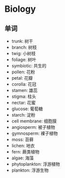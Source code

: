 # Biology

## 单词

- trunk: 树干
- branch: 树枝
- twig: 小树枝
- foliage: 树叶 
- symbiotic: 共生的
- pollen: 花粉
- petal: 花瓣
- corolla: 花冠
- stamen: 雄蕊
- stigma: 柱头
- nectar: 花蜜
- glucose: 葡萄糖
- starch: 淀粉
- cell membrane: 细胞膜
- angiosperm: 被子植物
- gymnosperm: 裸子植物
- moss: 苔藓
- lichen: 地衣
- fern: 蕨类植物
- algae: 海藻
- phytoplankton: 浮游植物
- plankton: 浮游生物